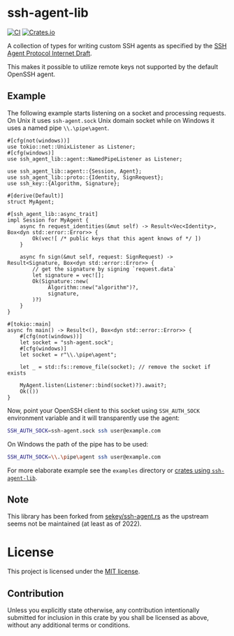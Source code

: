 # ssh-agent-lib

[![CI](https://github.com/wiktor-k/ssh-agent-lib/actions/workflows/rust.yml/badge.svg)](https://github.com/wiktor-k/ssh-agent-lib/actions/workflows/rust.yml)
[![Crates.io](https://img.shields.io/crates/v/ssh-agent-lib)](https://crates.io/crates/ssh-agent-lib)

A collection of types for writing custom SSH agents as specified by the [SSH Agent Protocol Internet Draft](https://datatracker.ietf.org/doc/html/draft-miller-ssh-agent).

This makes it possible to utilize remote keys not supported by the default OpenSSH agent.

## Example

The following example starts listening on a socket and processing requests.
On Unix it uses `ssh-agent.sock` Unix domain socket while on Windows it uses a named pipe `\\.\pipe\agent`.

```rust,no_run
#[cfg(not(windows))]
use tokio::net::UnixListener as Listener;
#[cfg(windows)]
use ssh_agent_lib::agent::NamedPipeListener as Listener;

use ssh_agent_lib::agent::{Session, Agent};
use ssh_agent_lib::proto::{Identity, SignRequest};
use ssh_key::{Algorithm, Signature};

#[derive(Default)]
struct MyAgent;

#[ssh_agent_lib::async_trait]
impl Session for MyAgent {
    async fn request_identities(&mut self) -> Result<Vec<Identity>, Box<dyn std::error::Error>> {
        Ok(vec![ /* public keys that this agent knows of */ ])
    }

    async fn sign(&mut self, request: SignRequest) -> Result<Signature, Box<dyn std::error::Error>> {
        // get the signature by signing `request.data`
        let signature = vec![];
        Ok(Signature::new(
             Algorithm::new("algorithm")?,
             signature,
        )?)
    }
}

#[tokio::main]
async fn main() -> Result<(), Box<dyn std::error::Error>> {
    #[cfg(not(windows))]
    let socket = "ssh-agent.sock";
    #[cfg(windows)]
    let socket = r"\\.\pipe\agent";

    let _ = std::fs::remove_file(socket); // remove the socket if exists

    MyAgent.listen(Listener::bind(socket)?).await?;
    Ok(())
}
```

Now, point your OpenSSH client to this socket using `SSH_AUTH_SOCK` environment variable and it will transparently use the agent:

```sh
SSH_AUTH_SOCK=ssh-agent.sock ssh user@example.com
```

On Windows the path of the pipe has to be used:

```sh
SSH_AUTH_SOCK=\\.\pipe\agent ssh user@example.com
```

For more elaborate example see the `examples` directory or [crates using `ssh-agent-lib`](https://crates.io/crates/ssh-agent-lib/reverse_dependencies).

## Note

This library has been forked from
[sekey/ssh-agent.rs](https://github.com/sekey/ssh-agent.rs) as the
upstream seems not be maintained (at least as of 2022).

# License

This project is licensed under the [MIT license](https://opensource.org/licenses/MIT).

## Contribution

Unless you explicitly state otherwise, any contribution intentionally submitted for inclusion in this crate by you shall be licensed as above, without any additional terms or conditions.
